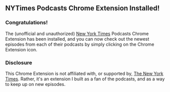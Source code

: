## NYTimes Podcasts Chrome Extension Installed!

### Congratulations!
The (unofficial and unauthorized) [New York Times](https://nytimes.com/)
Podcasts Chrome Extension has been installed, and you can now check out the
newest episodes from each of their podcasts by simply clicking on the Chrome
Extension icon.

### Disclosure
This Chrome Extension is not affiliated with, or supported by,
[The New York Times](https://nytimes.com/). Rather, it's an extension I built as
a fan of the podcasts, and as a way to keep up on new episodes.

